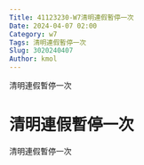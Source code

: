 ```yaml
---
Title: 41123230-W7清明連假暫停一次
Date: 2024-04-07 02:00
Category: w7
Tags: 清明連假暫停一次
Slug: 3020240407
Author: kmol
---
```


清明連假暫停一次

<!-- PELICAN_END_SUMMARY -->
# 清明連假暫停一次
清明連假暫停一次